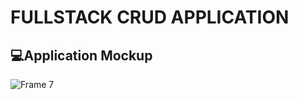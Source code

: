 # FULLSTACK CRUD APPLICATION 

## 💻Application Mockup
![Frame 7](https://github.com/ShannonColes/main/assets/85437223/9db406a6-9766-4eca-bd70-fd54901a24c1)





